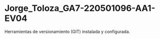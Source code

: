 # Jorge_Toloza_GA7-220501096-AA1-EV04
Herramientas de versionamiento (GIT) instalada y  configurada.
